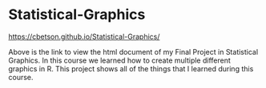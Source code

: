 # Statistical-Graphics
https://cbetson.github.io/Statistical-Graphics/

Above is the link to view the html document of my Final Project in Statistical Graphics. In this course we learned how to create multiple different graphics in R. This project shows all of the things that I learned during this course.
